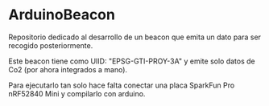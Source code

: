# ArduinoBeacon
Repositorio dedicado al desarrollo de un beacon que emita un dato para ser recogido posteriormente.

Este beacon tiene como UIID: "EPSG-GTI-PROY-3A"
y emite solo datos de Co2 (por ahora integrados a mano).

Para ejecutarlo tan solo hace falta conectar una placa SparkFun Pro nRF52840 Mini y compilarlo con arduino.
